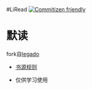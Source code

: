 #LiRead 
[![Commitizen friendly](https://img.shields.io/badge/commitizen-friendly-brightgreen.svg)](http://commitizen.github.io/cz-cli/)

# 默读
fork自[legado](https://github.com/gedoor/legado)

* [书源规则](https://alanskycn.gitee.io/teachme/)

* 仅供学习使用
